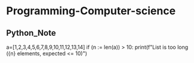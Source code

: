 # Programming-Computer-science

Python_Note
-
a=[1,2,3,4,5,6,7,8,9,10,11,12,13,14]
if (n := len(a)) > 10:
    print(f"List is too long ({n} elements, expected <= 10)")

